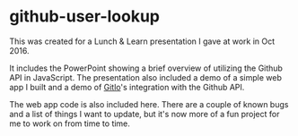 # github-user-lookup

This was created for a Lunch & Learn presentation I gave at work in Oct 2016.

It includes the PowerPoint showing a brief overview of utilizing the Github API in JavaScript. The presentation also included a demo of a simple web app I built and a demo of [Gitlo](http://gitlo.co/)'s integration with the Github API.

The web app code is also included here. There are a couple of known bugs and a list of things I want to update, but it's now more of a fun project for me to work on from time to time.
